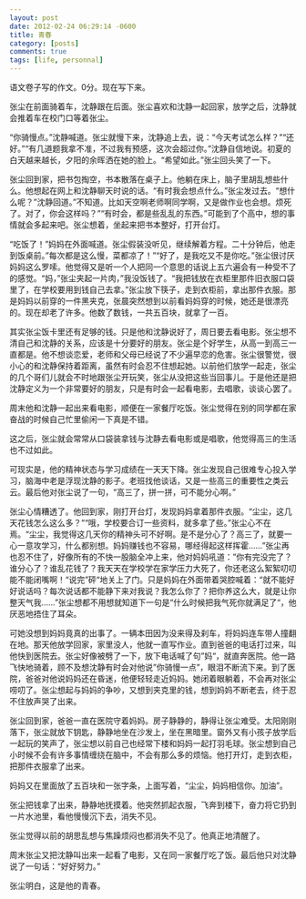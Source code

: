 ```yaml
---
layout: post
date: 2012-02-24 06:29:14 -0600
title: 青春
category: [posts]
comments: true
tags: [life, personnal]
---
```


语文卷子写的作文。0分。现在写下来。


张尘在前面骑着车，沈静跟在后面。张尘喜欢和沈静一起回家，放学之后，沈静就会推着车在校门口等着张尘。


“你骑慢点。”沈静喊道。张尘就慢下来，沈静追上去，说：“今天考试怎么样？”“还好。”“有几道题我拿不准，不过我有预感，这次会超过你。”沈静自信地说。初夏的白天越来越长，夕阳的余晖洒在她的脸上。“希望如此。”张尘回头笑了一下。


张尘回到家，把书包掏空，书本散落在桌子上。他躺在床上，脑子里胡乱想些什么。他想起在网上和沈静聊天时说的话。“有时我会想点什么。”张尘发过去。“想什么呢？”沈静回道。”不知道。比如天空啊老师啊同学啊，又是做作业也会想。烦死了。对了，你会这样吗？”“有时会，都是些乱乱的东西。”可能到了个高中，想的事情就会多起来吧。张尘想着，坐起来把书本整好，打开台灯。

“吃饭了！”妈妈在外面喊道。张尘假装没听见，继续解着方程。二十分钟后，他走到饭桌前。”每次都是这么慢，菜都凉了！”“好了，是我吃又不是你吃。”张尘很讨厌妈妈这么罗嗦。他觉得又是听一个人把同一个意思的话说上五六遍会有一种受不了的感觉。“妈，”张尘夹起一片肉，”我没饭钱了。“我把钱放在衣柜里那件旧衣服口袋里了，在学校要用到钱自己去拿。”张尘放下筷子，走到衣柜前，拿出那件衣服。那是妈妈以前穿的一件黑夹克，张晨突然想到以前看妈妈穿的时候，她还是很漂亮的。现在却老了许多。他数了数钱，一共五百块，就拿了一百。


其实张尘饭卡里还有足够的钱。只是他和沈静说好了，周日要去看电影。张尘想不清自己和沈静的关系，应该是十分要好的朋友。张尘是个好学生，从高一到高三一直都是。他不想谈恋爱，老师和父母已经说了不少遍早恋的危害。张尘很警觉，很小心的和沈静保持着距离，虽然有时会忍不住想起她。以前他们放学一起走，张尘的几个哥们儿就会不时地跟张尘开玩笑，张尘从没把这些当回事儿。于是他还是把沈静定义为一个非常要好的朋友，只是有时会一起看电影，去唱歌，谈谈心罢了。


周末他和沈静一起出来看电影，顺便在一家餐厅吃饭。张尘觉得在别的同学都在家奋战的时候自己忙里偷闲一下真是不错。


这之后，张尘就会常常从口袋装拿钱与沈静去看电影或是唱歌，他觉得高三的生活也不过如此。


可现实是，他的精神状态与学习成绩在一天天下降。张尘发现自己很难专心投入学习，脑海中老是浮现沈静的影子。老班找他谈话，又是一些高三的重要性之类云云。最后他对张尘说了一句，“高三了，拼一拼，可不能分心啊。”

张尘心情糟透了。他回到家，刚打开台灯，发现妈妈拿着那件衣服。“尘尘，这几天花钱怎么这么多？”“哦，学校要合订一些资料，就多拿了些。”张尘心不在焉。“尘尘，我觉得这几天你的精神头可不好啊。是不是分心了？高三了，就要一心一意攻学习，什么都别想。妈妈赚钱也不容易，哪经得起这样挥霍……”张尘再也忍不住了，好像所有的不快一股脑全冲上来，他对妈妈吼道：”你有完没完了？谁分心了？谁乱花钱了？我天天在学校学在家学压力大死了，你还老这么絮絮叨叨能不能闭嘴啊！“说完”砰“地关上了门。只是妈妈在外面带着哭腔喊着：“就不能好好说话吗？每次说话都不能静下来对我说？我怎么你了？把你养这么大，就是让你整天气我……”张尘想都不用想就知道下一句是“什么时候把我气死你就满足了“，他厌恶地捂住了耳朵。


可她没想到妈妈竟真的出事了。一辆本田因为没来得及刹车，将妈妈连车带人撞翻在地。那天他放学回家，家里没人，他就一直写作业。直到爸爸的电话打过来，叫他快到医院去。张尘好像被劈了一下，放下电话喊了句”妈“，就直奔医院。他一路飞快地骑着，顾不及想沈静有时会对他说”你骑慢一点”，眼泪不断流下来。到了医院，爸爸对他说妈妈还在昏迷，他便轻轻走近妈妈。她闭着眼躺着，不会再对张尘唠叨了。张尘想起与妈妈的争吵，又想到夹克里的钱，想到妈妈不断老去，终于忍不住放声哭了出来。


张尘回到家，爸爸一直在医院守着妈妈。房子静静的，静得让张尘难受。太阳刚刚落下，张尘就放下钥匙，静静地坐在沙发上，坐在黑暗里。窗外又有小孩子放学后一起玩的笑声了，张尘想以前自己也经常下楼和妈妈一起打羽毛球。张尘想到自己小时候不会有许多事情缠绕在脑中，不会有那么多的烦恼。他打开灯，走到衣柜，把那件衣服拿了出来。


妈妈又在里面放了五百块和一张字条，上面写着，“尘尘，妈妈相信你。加油”。


张尘把钱拿了出来，静静地抚摸着。他突然抓起衣服，飞奔到楼下，奋力将它扔到一片水池里，看他慢慢沉下去，消失不见。


张尘觉得以前的胡思乱想与焦躁烦闷也都消失不见了。他真正地清醒了。


周末张尘又把沈静叫出来一起看了电影，又在同一家餐厅吃了饭。最后他只对沈静说了一句话：“好好努力。”


张尘明白，这是他的青春。